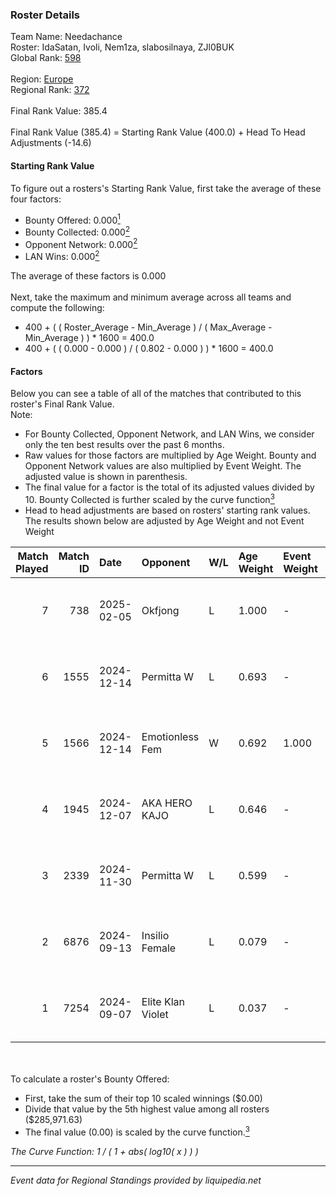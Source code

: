 ### Roster Details<br />
Team Name: Needachance<br />
Roster: IdaSatan, Ivoli, Nem1za, slabosilnaya, ZJl0BUK<br />
Global Rank: [598](../../standings_global_2025_02_28.md)<br />
<br />
Region: [Europe]( ../../standings_europe_2025_02_28.md)<br />
Regional Rank: [372]( ../../standings_europe_2025_02_28.md)<br />
<br />
Final Rank Value:  385.4<br />
<br />
Final Rank Value (385.4) = Starting Rank Value (400.0) + Head To Head Adjustments (-14.6)<br />

#### Starting Rank Value<br />
To figure out a rosters's Starting Rank Value, first take the average of these four factors:<br />
- Bounty Offered: 0.000[<sup>1</sup>](#table2)
- Bounty Collected: 0.000[<sup>2</sup>](#table1)
- Opponent Network: 0.000[<sup>2</sup>](#table1)
- LAN Wins: 0.000[<sup>2</sup>](#table1)

The average of these factors is 0.000<br />
<br />
Next, take the maximum and minimum average across all teams and compute the following:<br />
- 400 + ( ( Roster_Average - Min_Average ) / ( Max_Average - Min_Average ) ) * 1600 = 400.0
- 400 + ( ( 0.000 - 0.000 ) / ( 0.802 - 0.000 ) ) * 1600 = 400.0


#### Factors<br />
Below you can see a table of all of the matches that contributed to this roster's Final Rank Value.<br />
Note:<br />

- For Bounty Collected, Opponent Network, and LAN Wins, we consider only the ten best results over the past 6 months.
- Raw values for those factors are multiplied by Age Weight. Bounty and Opponent Network values are also multiplied by Event Weight. The adjusted value is shown in parenthesis.
- The final value for a factor is the total of its adjusted values divided by 10. Bounty Collected is further scaled by the curve function[<sup>3</sup>](#curveFunction)
- Head to head adjustments are based on rosters' starting rank values. The results shown below are adjusted by Age Weight and not Event Weight
<span id="table1"></span><br />


| Match Played | Match ID | Date       | Opponent          | W/L | Age Weight | Event Weight | Bounty Collected | Opponent Network | LAN Wins  | H2H Adj. | Roster                                          |
| -: | -: | :- | :- | :- | :- | :- | :- | :- | :- | -: | :- |
|            7 |      738 | 2025-02-05 | Okfjong           | L   | 1.000      | -            | -                | -                | -         |   -15.03 | IdaSatan, Ivoli, Nem1za, slabosilnaya, ZJl0BUK  |
|            6 |     1555 | 2024-12-14 | Permitta W        | L   | 0.693      | -            | -                | -                | -         |    -3.95 | IdaSatan, Ivoli, Nem1za, slabosilnaya, ZJl0BUK  |
|            5 |     1566 | 2024-12-14 | Emotionless Fem   | W   | 0.692      | 1.000        | 0.000 (0.000)    | 0.000 (0.000)    | 0 (0.000) |    10.88 | IdaSatan, Ivoli, Nem1za, slabosilnaya, ZJl0BUK  |
|            4 |     1945 | 2024-12-07 | AKA HERO KAJO     | L   | 0.646      | -            | -                | -                | -         |    -1.87 | IdaSatan, Ivoli, Nem1za, slabosilnaya, ZJl0BUK  |
|            3 |     2339 | 2024-11-30 | Permitta W        | L   | 0.599      | -            | -                | -                | -         |    -3.44 | IdaSatan, Ivoli, kekysisha, s1ya, ZJl0BUK       |
|            2 |     6876 | 2024-09-13 | Insilio Female    | L   | 0.079      | -            | -                | -                | -         |    -0.62 | Hirokomi, IdaSatan, Nem1za, shinkuuuuo, ZJl0BUK |
|            1 |     7254 | 2024-09-07 | Elite Klan Violet | L   | 0.037      | -            | -                | -                | -         |    -0.59 | Hirokomi, IdaSatan, Nem1za, shinkuuuuo, ZJl0BUK |

<br />
<span id="table2"></span><br />
To calculate a roster's Bounty Offered:<br />

- First, take the sum of their top 10 scaled winnings ($0.00)
- Divide that value by the 5th highest value among all rosters ($285,971.63)
- The final value (0.00) is scaled by the curve function.[<sup>3</sup>](#curveFunction)

<span id="curveFunction"></span>_The Curve Function: 1 / ( 1 + abs( log10( x ) ) )_<br />

---
_Event data for Regional Standings provided by liquipedia.net_<br />
